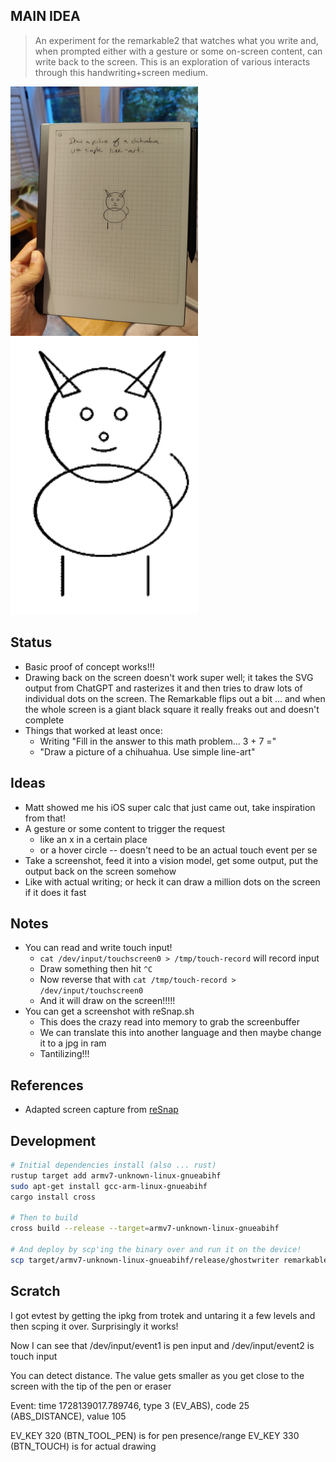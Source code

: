 ## **MAIN IDEA**
> An experiment for the remarkable2 that watches what you write and, when prompted either with a gesture or some on-screen content, can write back to the screen. This is an exploration of various interacts through this handwriting+screen medium.

<img src="docs/simple-chihuahua.jpg" width="300">
<img src="docs/chihuahua-logo.png" width="300">

## Status
* Basic proof of concept works!!!
* Drawing back on the screen doesn't work super well; it takes the SVG output from ChatGPT and rasterizes it and then tries to draw lots of individual dots on the screen. The Remarkable flips out a bit ... and when the whole screen is a giant black square it really freaks out and doesn't complete
* Things that worked at least once:
  * Writing "Fill in the answer to this math problem... 3 + 7 ="
  * "Draw a picture of a chihuahua. Use simple line-art"

## Ideas
* Matt showed me his iOS super calc that just came out, take inspiration from that!
* A gesture or some content to trigger the request
  * like an x in a certain place
  * or a hover circle -- doesn't need to be an actual touch event per se
* Take a screenshot, feed it into a vision model, get some output, put the output back on the screen somehow
* Like with actual writing; or heck it can draw a million dots on the screen if it does it fast

## Notes
* You can read and write touch input!
  * `cat /dev/input/touchscreen0 > /tmp/touch-record` will record input
  * Draw something then hit `^C`
  * Now reverse that with `cat /tmp/touch-record > /dev/input/touchscreen0`
  * And it will draw on the screen!!!!!
* You can get a screenshot with reSnap.sh
  * This does the crazy read into memory to grab the screenbuffer
  * We can translate this into another language and then maybe change it to a jpg in ram
  * Tantilizing!!!


## References
* Adapted screen capture from [reSnap](https://github.com/cloudsftp/reSnap)

## Development

```sh
# Initial dependencies install (also ... rust)
rustup target add armv7-unknown-linux-gnueabihf
sudo apt-get install gcc-arm-linux-gnueabihf
cargo install cross

# Then to build
cross build --release --target=armv7-unknown-linux-gnueabihf

# And deploy by scp'ing the binary over and run it on the device!
scp target/armv7-unknown-linux-gnueabihf/release/ghostwriter remarkable:
```

## Scratch



I got evtest by getting the ipkg from trotek and untaring it a few levels and then scping it over. Surprisingly it works!

Now I can see that /dev/input/event1 is pen input and /dev/input/event2 is touch input

You can detect distance. The value gets smaller as you get close to the screen with the tip of the pen or eraser

  Event: time 1728139017.789746, type 3 (EV_ABS), code 25 (ABS_DISTANCE), value 105

EV_KEY 320 (BTN_TOOL_PEN) is for pen presence/range
EV_KEY 330 (BTN_TOUCH) is for actual drawing



